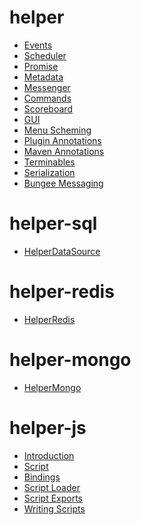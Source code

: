 # helper

* [Events]()
* [Scheduler]()
* [Promise]()
* [Metadata]()
* [Messenger]()
* [Commands]()
* [Scoreboard]()
* [GUI]()
* [Menu Scheming]()
* [Plugin Annotations]()
* [Maven Annotations]()
* [Terminables]()
* [Serialization]()
* [Bungee Messaging]()

# helper-sql

* [HelperDataSource]()

# helper-redis

* [HelperRedis]()

# helper-mongo

* [HelperMongo]()

# helper-js

* [Introduction]()
* [Script]()
* [Bindings]()
* [Script Loader]()
* [Script Exports]()
* [Writing Scripts]()